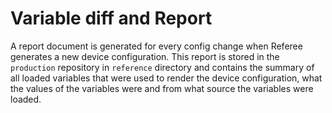 # Variable diff and Report

A report document is generated for every config change when Referee generates a new device configuration. This report is stored in the `production` repository in `reference` directory and contains the summary of all loaded variables that were used to render the device configuration, what the values of the variables were and from what source the variables were loaded.
